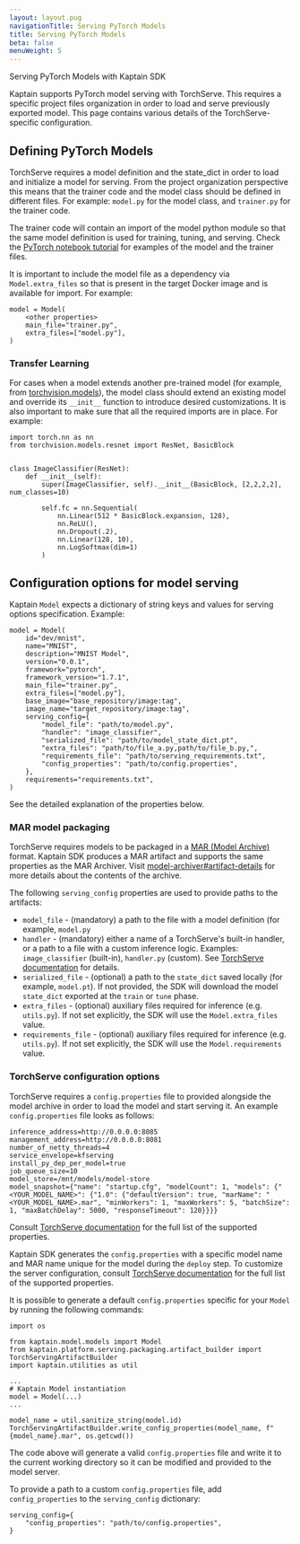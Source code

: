 ```yaml
---
layout: layout.pug
navigationTitle: Serving PyTorch Models 
title: Serving PyTorch Models
beta: false
menuWeight: 5
---
```


Serving PyTorch Models with Kaptain SDK

Kaptain supports PyTorch model serving with TorchServe. This requires a specific project files organization
in order to load and serve previously exported model. This page contains various details of the
TorchServe-specific configuration.

## Defining PyTorch Models
TorchServe requires a model definition and the state_dict in order to load and initialize a model for serving.
From the project organization perspective this means that the trainer code and the model class should be defined
in different files. For example: `model.py` for the model class, and `trainer.py` for the trainer code.

The trainer code will contain an import of the model python module so that the same model definition
is used for training, tuning, and serving. Check the [PyTorch notebook tutorial](../../../tutorials/sdk/pytorch/)
for examples of the model and the trainer files.

It is important to include the model file as a dependency via `Model.extra_files` so that is present in the
target Docker image and is available for import. For example:
```
model = Model(
    <other properties>
    main_file="trainer.py",
    extra_files=["model.py"],
)
```

### Transfer Learning
For cases when a model extends another pre-trained model (for example,
from [torchvision.models](https://pytorch.org/vision/stable/models.html)), the model class should
extend an existing model and override its `__init__` function to introduce desired customizations. It is
also important to make sure that all the required imports are in place. For example:
```
import torch.nn as nn
from torchvision.models.resnet import ResNet, BasicBlock


class ImageClassifier(ResNet):
    def __init__(self):
        super(ImageClassifier, self).__init__(BasicBlock, [2,2,2,2], num_classes=10)

        self.fc = nn.Sequential(
            nn.Linear(512 * BasicBlock.expansion, 128),
            nn.ReLU(),
            nn.Dropout(.2),
            nn.Linear(128, 10),
            nn.LogSoftmax(dim=1)
        )
```

## Configuration options for model serving
Kaptain `Model` expects a dictionary of string keys and values for serving options specification.
Example:
```
model = Model(
    id="dev/mnist",
    name="MNIST",
    description="MNIST Model",
    version="0.0.1",
    framework="pytorch",
    framework_version="1.7.1",
    main_file="trainer.py",
    extra_files=["model.py"],
    base_image="base_repository/image:tag",
    image_name="target_repository/image:tag",
    serving_config={
        "model_file": "path/to/model.py",
        "handler": "image_classifier",
        "serialized_file": "path/to/model_state_dict.pt",
        "extra_files": "path/to/file_a.py,path/to/file_b.py,",
        "requirements_file": "path/to/serving_requirements.txt",
        "config_properties": "path/to/config.properties",
    },
    requirements="requirements.txt",
)
```
See the detailed explanation of the properties below.

### MAR model packaging
TorchServe requires models to be packaged in a [MAR (Model Archive)](https://github.com/pytorch/serve/tree/master/model-archiver) format.
Kaptain SDK produces a MAR artifact and supports the same properties as the MAR Archiver.
Visit [model-archiver#artifact-details](https://github.com/pytorch/serve/tree/master/model-archiver#artifact-details) for
more details about the contents of the archive.

The following `serving_config` properties are used to provide paths to the artifacts:
* `model_file` - (mandatory) a path to the file with a model definition (for example, `model.py`
* `handler` - (mandatory) either a name of a TorchServe's built-in handler, or a path
to a file with a custom inference logic. Examples: `image_classifier` (built-in), `handler.py` (custom).
See [TorchServe documentation](https://github.com/pytorch/serve/blob/master/docs/custom_service.md) for details.
* `serialized_file` - (optional) a path to the `state_dict` saved locally (for example, `model.pt`).
If not provided, the SDK will download the model `state_dict` exported at the `train` or `tune` phase.
* `extra_files` -  (optional) auxiliary files required for inference (e.g. `utils.py`). If not set
explicitly, the SDK will use the `Model.extra_files` value.
* `requirements_file` - (optional) auxiliary files required for inference (e.g. `utils.py`). If not set
explicitly, the SDK will use the `Model.requirements` value.

### TorchServe configuration options
TorchServe requires a `config.properties` file to provided alongside the model archive in order to load
the model and start serving it. An example `config.properties` file looks as follows:
```
inference_address=http://0.0.0.0:8085
management_address=http://0.0.0.0:8081
number_of_netty_threads=4
service_envelope=kfserving
install_py_dep_per_model=true
job_queue_size=10
model_store=/mnt/models/model-store
model_snapshot={"name": "startup.cfg", "modelCount": 1, "models": {"<YOUR_MODEL_NAME>": {"1.0": {"defaultVersion": true, "marName": "<YOUR_MODEL_NAME>.mar", "minWorkers": 1, "maxWorkers": 5, "batchSize": 1, "maxBatchDelay": 5000, "responseTimeout": 120}}}}
```

Consult [TorchServe documentation](https://github.com/pytorch/serve/blob/master/docs/configuration.md#configproperties-file)
for the full list of the supported properties.

Kaptain SDK generates the `config.properties` with a specific model name and MAR name unique for the
model during the `deploy` step. To customize the server configuration, consult
[TorchServe documentation](https://github.com/pytorch/serve/blob/master/docs/configuration.md#configproperties-file)
for the full list of the supported properties.

It is possible to generate a default `config.properties` specific for your `Model` by running the
following commands:
```
import os

from kaptain.model.models import Model
from kaptain.platform.serving.packaging.artifact_builder import TorchServingArtifactBuilder
import kaptain.utilities as util

...
# Kaptain Model instantiation
model = Model(...)
...

model_name = util.sanitize_string(model.id)
TorchServingArtifactBuilder.write_config_properties(model_name, f"{model_name}.mar", os.getcwd())
```
The code above will generate a valid `config.properties` file and write it to the current working
directory so it can be modified and provided to the model server.

To provide a path to a custom `config.properties` file, add `config_properties` to the
`serving_config` dictionary:
```
serving_config={
    "config_properties": "path/to/config.properties",
}
```
